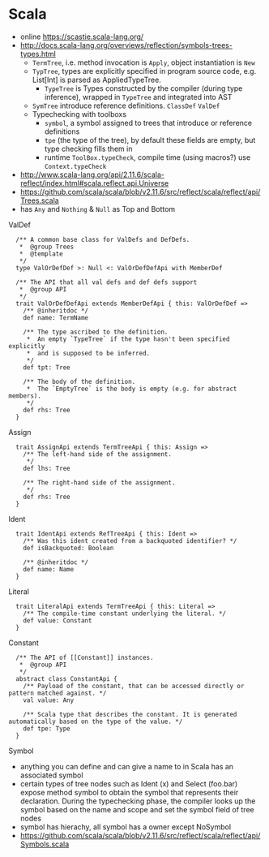# Scala


- online https://scastie.scala-lang.org/
- http://docs.scala-lang.org/overviews/reflection/symbols-trees-types.html
  - `TermTree`, i.e. method invocation is `Apply`, object instantiation is `New`
  - `TypTree`, types are explicitly specified in program source code, e.g. List[Int] is parsed as AppliedTypeTree.
    - `TypeTree` is Types constructed by the compiler (during type inference), wrapped in `TypeTree` and integrated into AST
  - `SymTree` introduce reference definitions. `ClassDef` `ValDef`
  - Typechecking with toolboxs
    - `symbol`, a symbol assigned to trees that introduce or reference definitions
    - `tpe` (the type of the tree), by default these fields are empty, but type checking fills them in
    - runtime `ToolBox.typeCheck`, compile time (using macros?) use `Context.typeCheck`
- http://www.scala-lang.org/api/2.11.6/scala-reflect/index.html#scala.reflect.api.Universe
- https://github.com/scala/scala/blob/v2.11.6/src/reflect/scala/reflect/api/Trees.scala
- has `Any` and `Nothing` & `Null` as Top and Bottom

ValDef

````
  /** A common base class for ValDefs and DefDefs.
   *  @group Trees
   *  @template
   */
  type ValOrDefDef >: Null <: ValOrDefDefApi with MemberDef

  /** The API that all val defs and def defs support
   *  @group API
   */
  trait ValOrDefDefApi extends MemberDefApi { this: ValOrDefDef =>
    /** @inheritdoc */
    def name: TermName

    /** The type ascribed to the definition.
     *  An empty `TypeTree` if the type hasn't been specified explicitly
     *  and is supposed to be inferred.
     */
    def tpt: Tree

    /** The body of the definition.
     *  The `EmptyTree` is the body is empty (e.g. for abstract members).
     */
    def rhs: Tree
  }
````

Assign

````
  trait AssignApi extends TermTreeApi { this: Assign =>
    /** The left-hand side of the assignment.
     */
    def lhs: Tree

    /** The right-hand side of the assignment.
     */
    def rhs: Tree
  }
````

Ident

````
  trait IdentApi extends RefTreeApi { this: Ident =>
    /** Was this ident created from a backquoted identifier? */
    def isBackquoted: Boolean

    /** @inheritdoc */
    def name: Name
  }

````

Literal

````
  trait LiteralApi extends TermTreeApi { this: Literal =>
    /** The compile-time constant underlying the literal. */
    def value: Constant
  }
````

Constant

````
  /** The API of [[Constant]] instances.
   *  @group API
   */
  abstract class ConstantApi {
    /** Payload of the constant, that can be accessed directly or pattern matched against. */
    val value: Any

    /** Scala type that describes the constant. It is generated automatically based on the type of the value. */
    def tpe: Type
  }
````

Symbol

- anything you can define and can give a name to in Scala has an associated symbol
- certain types of tree nodes such as Ident (x) and Select (foo.bar) expose method symbol to obtain the symbol that represents their declaration. During the typechecking phase, the compiler looks up the symbol based on the name and scope and set the symbol field of tree nodes
- symbol has hierachy, all symbol has a owner except NoSymbol
- https://github.com/scala/scala/blob/v2.11.6/src/reflect/scala/reflect/api/Symbols.scala
